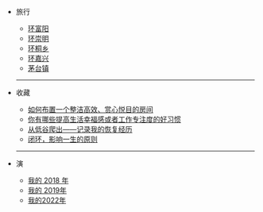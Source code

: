 
* 旅行
    - [环富阳](#/旅行/2018-09-16-fuyang)
    - [环崇明](#/旅行/2018-09-24.chongming)
    - [环桐乡](#/旅行/2018-11-09-tongxiang)
    - [环嘉兴](#/旅行/2018-11-25-jiaxing)
    - [茅台镇](#/旅行/maotai)

    ---

* 收藏
    - [如何布置一个整洁高效、赏心悦目的房间](https://sspai.com/post/54793)
    - [你有哪些提高生活幸福感或者工作专注度的好习惯](https://sspai.com/post/54920)
    - [从低谷爬出——记录我的恢复经历](https://sspai.com/post/47447)
    - [闭环，影响一生的原则](https://mp.weixin.qq.com/s/uqfjYOj9oqqFhSpB91m7eg)
		
    ---

* 演
  - [我的 2018 年](#/演/我的2018年)
  - [我的 2019年](#/演/我的2019年)
  - [我的2022年](#/)


